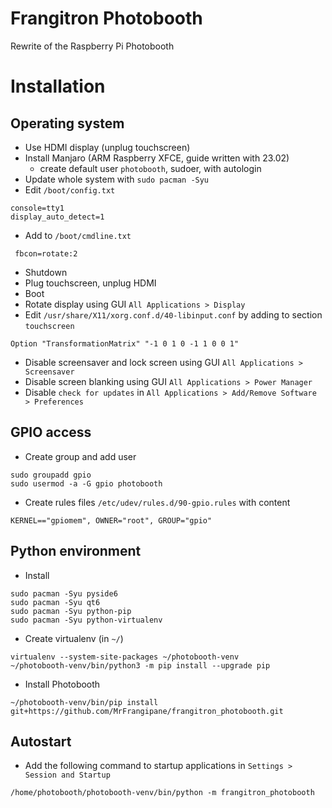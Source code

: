 # Frangitron Photobooth

Rewrite of the Raspberry Pi Photobooth

# Installation

## Operating system

- Use HDMI display (unplug touchscreen)
- Install Manjaro (ARM Raspberry XFCE, guide written with 23.02)
  - create default user `photobooth`, sudoer, with autologin
- Update whole system with `sudo pacman -Syu`
- Edit `/boot/config.txt`
````
console=tty1
display_auto_detect=1
````
- Add to `/boot/cmdline.txt`
````
 fbcon=rotate:2
````
- Shutdown
- Plug touchscreen, unplug HDMI
- Boot
- Rotate display using GUI `All Applications > Display`
- Edit `/usr/share/X11/xorg.conf.d/40-libinput.conf` by adding to section `touchscreen`
````
Option "TransformationMatrix" "-1 0 1 0 -1 1 0 0 1"
````
- Disable screensaver and lock screen using GUI `All Applications > Screensaver`
- Disable screen blanking using GUI `All Applications > Power Manager`
- Disable `check for updates` in `All Applications > Add/Remove Software > Preferences`

## GPIO access

- Create group and add user

````
sudo groupadd gpio
sudo usermod -a -G gpio photobooth
````

- Create rules files `/etc/udev/rules.d/90-gpio.rules` with content

````
KERNEL=="gpiomem", OWNER="root", GROUP="gpio"
````

## Python environment

- Install

````
sudo pacman -Syu pyside6
sudo pacman -Syu qt6
sudo pacman -Syu python-pip
sudo pacman -Syu python-virtualenv
````

- Create virtualenv (in `~/`)

````
virtualenv --system-site-packages ~/photobooth-venv
~/photobooth-venv/bin/python3 -m pip install --upgrade pip
````

- Install Photobooth

````
~/photobooth-venv/bin/pip install git+https://github.com/MrFrangipane/frangitron_photobooth.git
````

## Autostart

- Add the following command to startup applications in `Settings > Session and Startup`

````
/home/photobooth/photobooth-venv/bin/python -m frangitron_photobooth
````
